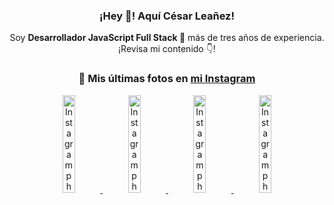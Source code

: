 <div align="center">

<h3>¡Hey 👋! Aquí César Leañez!</h3>

<p>Soy <strong>Desarrollador JavaScript Full Stack 🚀</strong> más de tres años de experiencia.<br />¡Revisa mi contenido 👇!</p>

### 📸 Mis últimas fotos en [mi Instagram](https://instagram.com/cesarsoftware.dev)


<a href='https://instagram.com/p/DIt9Oknp-PZ' target='_blank'>
  <img width='20%' src='https://instagram.fcmn2-1.fna.fbcdn.net/v/t51.2885-15/491444712_17914409433097059_55076089485466172_n.jpg?stp=dst-jpg_e35_tt6&efg=eyJ2ZW5jb2RlX3RhZyI6IkZFRUQuaW1hZ2VfdXJsZ2VuLjU1MngzNDEuc2RyLmY3NTc2MS5kZWZhdWx0X2ltYWdlIn0&_nc_ht=instagram.fcmn2-1.fna.fbcdn.net&_nc_cat=103&_nc_oc=Q6cZ2QHBVXRzcNQDJ4oWRYAcSTrE1DOblc7uOy9cJ1uLXiLKEuxaV2H1VVUKJOEQuWiOm8o&_nc_ohc=9QBSMX9KG5UQ7kNvwGEY9v7&_nc_gid=dG1LNsjL4UkM_yIZbOHZFw&edm=ACWDqb8BAAAA&ccb=7-5&ig_cache_key=MzYxNTgxNTM1ODA3ODI0Nzg5Nw%3D%3D.3-ccb7-5&oh=00_AfLbzjBgKH32ktebniHNE5FNHgofHX00M8YKxvo4EUhgwA&oe=68358D6B&_nc_sid=ee9879' alt='Instagram photo' />
</a>
<a href='https://instagram.com/p/DICt8_ruj1K' target='_blank'>
  <img width='20%' src='https://instagram.fcmn2-1.fna.fbcdn.net/v/t51.2885-15/487811720_2261442050918393_7784971145546330846_n.jpg?stp=dst-jpg_e15_tt6&efg=eyJ2ZW5jb2RlX3RhZyI6IkNMSVBTLmltYWdlX3VybGdlbi42NDB4MTE1Ni5zZHIuZjcxODc4LmRlZmF1bHRfY292ZXJfZnJhbWUifQ&_nc_ht=instagram.fcmn2-1.fna.fbcdn.net&_nc_cat=105&_nc_oc=Q6cZ2QHBVXRzcNQDJ4oWRYAcSTrE1DOblc7uOy9cJ1uLXiLKEuxaV2H1VVUKJOEQuWiOm8o&_nc_ohc=9q3VYT_rHpsQ7kNvwFDNXo1&_nc_gid=dG1LNsjL4UkM_yIZbOHZFw&edm=ACWDqb8BAAAA&ccb=7-5&ig_cache_key=MzYwMzY0NDc1NTQ5MDc4MjUzOA%3D%3D.3-ccb7-5&oh=00_AfKp1eaUY3EZr7VDXUAADnnUYjPRZz-Zd2oYh_nlYE8vRw&oe=68358061&_nc_sid=ee9879' alt='Instagram photo' />
</a>
<a href='https://instagram.com/p/DIAOH7MuTdG' target='_blank'>
  <img width='20%' src='https://instagram.fcmn3-2.fna.fbcdn.net/v/t51.2885-15/487701094_964176539225257_203758693226461245_n.jpg?stp=dst-jpg_e15_tt6&efg=eyJ2ZW5jb2RlX3RhZyI6IkNMSVBTLmltYWdlX3VybGdlbi42NDB4MTE1Ni5zZHIuZjcxODc4LmRlZmF1bHRfY292ZXJfZnJhbWUifQ&_nc_ht=instagram.fcmn3-2.fna.fbcdn.net&_nc_cat=101&_nc_oc=Q6cZ2QHBVXRzcNQDJ4oWRYAcSTrE1DOblc7uOy9cJ1uLXiLKEuxaV2H1VVUKJOEQuWiOm8o&_nc_ohc=xDnVlgit7Z8Q7kNvwHzrfWG&_nc_gid=dG1LNsjL4UkM_yIZbOHZFw&edm=ACWDqb8BAAAA&ccb=7-5&ig_cache_key=MzYwMjk0MTgxOTE0ODEyMTkyNg%3D%3D.3-ccb7-5&oh=00_AfIMB5zCKQWRC14Co-wjPSjtK0Zus5CPFjJfjpzPk3XtLA&oe=68359218&_nc_sid=ee9879' alt='Instagram photo' />
</a>
<a href='https://instagram.com/p/DHtKENeumyc' target='_blank'>
  <img width='20%' src='https://instagram.fcmn2-2.fna.fbcdn.net/v/t51.2885-15/486620439_1373071664043671_6215675251976925620_n.jpg?stp=dst-jpg_e15_tt6&efg=eyJ2ZW5jb2RlX3RhZyI6IkNMSVBTLmltYWdlX3VybGdlbi42NDB4MTE0Ni5zZHIuZjcxODc4LmRlZmF1bHRfY292ZXJfZnJhbWUifQ&_nc_ht=instagram.fcmn2-2.fna.fbcdn.net&_nc_cat=111&_nc_oc=Q6cZ2QHBVXRzcNQDJ4oWRYAcSTrE1DOblc7uOy9cJ1uLXiLKEuxaV2H1VVUKJOEQuWiOm8o&_nc_ohc=mDc64hdbsvQQ7kNvwG6Nj66&_nc_gid=dG1LNsjL4UkM_yIZbOHZFw&edm=ACWDqb8BAAAA&ccb=7-5&ig_cache_key=MzU5NzU3NTk0NzE1NjA5MDAxMg%3D%3D.3-ccb7-5&oh=00_AfLmq-pFrPLYU_vdEbL29k14SQWVlMf9EO-rK-iJi3BhYA&oe=6835A7A4&_nc_sid=ee9879' alt='Instagram photo' />
</a>

</div>
